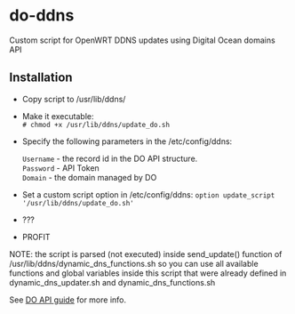 # do-ddns

Custom script for OpenWRT DDNS updates using Digital Ocean domains API

## Installation

- Copy script to /usr/lib/ddns/
- Make it executable:  
  `# chmod +x /usr/lib/ddns/update_do.sh`
- Specify the following parameters in the /etc/config/ddns:

  `Username` - the record id in the DO API structure.  
  `Password` - API Token  
  `Domain` - the domain managed by DO

- Set a custom script option in /etc/config/ddns:
  `option update_script '/usr/lib/ddns/update_do.sh'`
- ???
- PROFIT

NOTE: the script is parsed (not executed) inside send_update() function
of /usr/lib/ddns/dynamic_dns_functions.sh so you can use all available 
functions and global variables inside this script that were already defined
in dynamic_dns_updater.sh and dynamic_dns_functions.sh

See [DO API guide](https://developers.digitalocean.com/documentation/v2/#domains) for more info.

